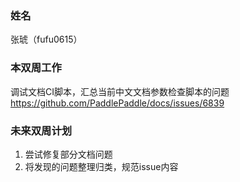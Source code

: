 ### 姓名

张琥（fufu0615）

### 本双周工作

调试文档CI脚本，汇总当前中文文档参数检查脚本的问题
<https://github.com/PaddlePaddle/docs/issues/6839>

### 未来双周计划

1. 尝试修复部分文档问题
2. 将发现的问题整理归类，规范issue内容
